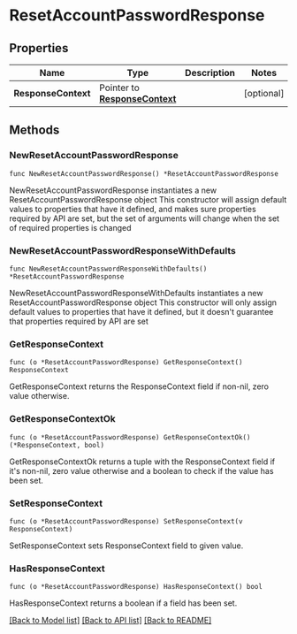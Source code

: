 # ResetAccountPasswordResponse

## Properties

Name | Type | Description | Notes
------------ | ------------- | ------------- | -------------
**ResponseContext** | Pointer to [**ResponseContext**](ResponseContext.md) |  | [optional] 

## Methods

### NewResetAccountPasswordResponse

`func NewResetAccountPasswordResponse() *ResetAccountPasswordResponse`

NewResetAccountPasswordResponse instantiates a new ResetAccountPasswordResponse object
This constructor will assign default values to properties that have it defined,
and makes sure properties required by API are set, but the set of arguments
will change when the set of required properties is changed

### NewResetAccountPasswordResponseWithDefaults

`func NewResetAccountPasswordResponseWithDefaults() *ResetAccountPasswordResponse`

NewResetAccountPasswordResponseWithDefaults instantiates a new ResetAccountPasswordResponse object
This constructor will only assign default values to properties that have it defined,
but it doesn't guarantee that properties required by API are set

### GetResponseContext

`func (o *ResetAccountPasswordResponse) GetResponseContext() ResponseContext`

GetResponseContext returns the ResponseContext field if non-nil, zero value otherwise.

### GetResponseContextOk

`func (o *ResetAccountPasswordResponse) GetResponseContextOk() (*ResponseContext, bool)`

GetResponseContextOk returns a tuple with the ResponseContext field if it's non-nil, zero value otherwise
and a boolean to check if the value has been set.

### SetResponseContext

`func (o *ResetAccountPasswordResponse) SetResponseContext(v ResponseContext)`

SetResponseContext sets ResponseContext field to given value.

### HasResponseContext

`func (o *ResetAccountPasswordResponse) HasResponseContext() bool`

HasResponseContext returns a boolean if a field has been set.


[[Back to Model list]](../README.md#documentation-for-models) [[Back to API list]](../README.md#documentation-for-api-endpoints) [[Back to README]](../README.md)


